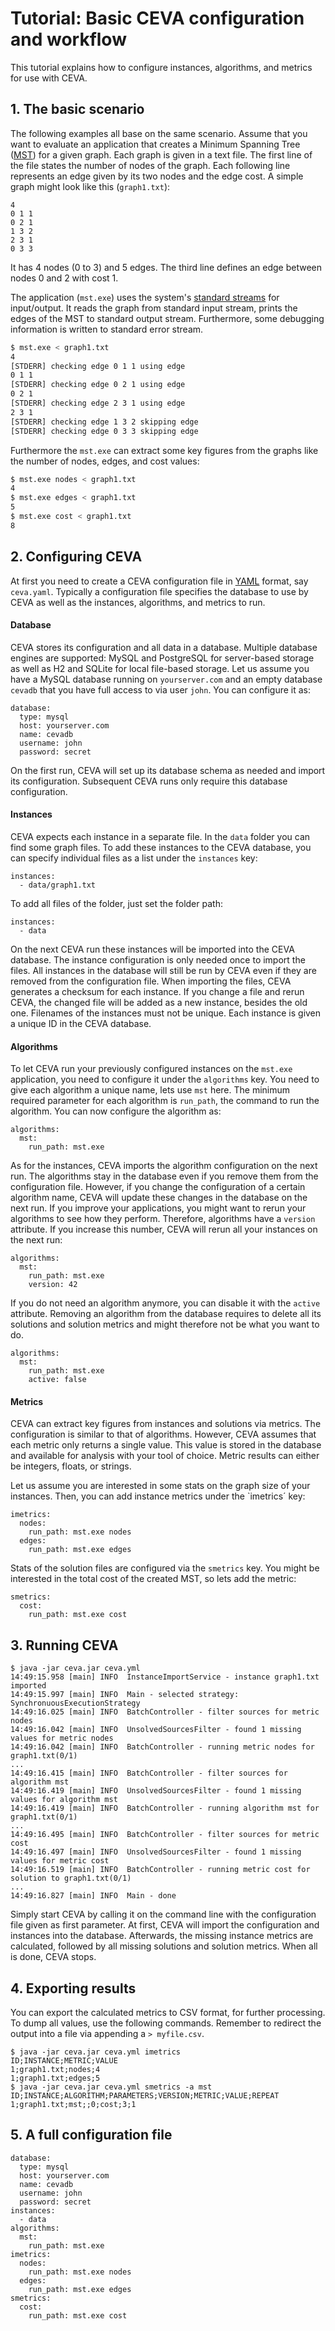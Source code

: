 ﻿# Tutorial: Basic CEVA configuration and workflow
This tutorial explains how to configure instances, algorithms, and metrics for use with CEVA.

## 1. The basic scenario
The following examples all base on the same scenario. Assume that you want to evaluate an application that creates a Minimum Spanning Tree ([MST]) for a given graph. Each graph is given in a text file. The first line of the file states the number of nodes of the graph. Each following line represents an edge given by its two nodes and the edge cost. A simple graph might look like this (`graph1.txt`):
```
4
0 1 1
0 2 1
1 3 2
2 3 1
0 3 3
```
It has 4 nodes (0 to 3) and 5 edges. The third line defines an edge between nodes 0 and 2 with cost 1.

The application (`mst.exe`) uses the system's [standard streams][IO] for input/output. It reads the graph from standard input stream, prints the edges of the MST to standard output stream. Furthermore, some debugging information is written to standard error stream.
```sh
$ mst.exe < graph1.txt
4
[STDERR] checking edge 0 1 1 using edge
0 1 1
[STDERR] checking edge 0 2 1 using edge
0 2 1
[STDERR] checking edge 2 3 1 using edge
2 3 1
[STDERR] checking edge 1 3 2 skipping edge
[STDERR] checking edge 0 3 3 skipping edge
```

Furthermore the `mst.exe` can extract some key figures from the graphs like the number of nodes, edges, and cost values:
```sh
$ mst.exe nodes < graph1.txt
4
$ mst.exe edges < graph1.txt
5
$ mst.exe cost < graph1.txt
8
```

## 2. Configuring CEVA
At first you need to create a CEVA configuration file in [YAML] format, say `ceva.yaml`.
Typically a configuration file specifies the database to use by CEVA as well as the instances, algorithms, and metrics to run.

#### Database
CEVA stores its configuration and all data in a database. Multiple database engines are supported: MySQL and PostgreSQL for server-based storage as well as H2 and SQLite for local file-based storage. Let us assume you have a MySQL database running on `yourserver.com` and an empty database `cevadb` that you have full access to via user `john`. You can configure it as:
```
database:
  type: mysql
  host: yourserver.com
  name: cevadb
  username: john
  password: secret
```
On the first run, CEVA will set up its database schema as needed and import its configuration. Subsequent CEVA runs only require this database configuration.

#### Instances
CEVA expects each instance in a separate file. In the `data` folder you can find some graph files. To add these instances to the CEVA database, you can specify individual files as a list under the `instances` key:
```
instances:
  - data/graph1.txt
```
To add all files of the folder, just set the folder path:
```
instances:
  - data
```
On the next CEVA run these instances will be imported into the CEVA database. The instance configuration is only needed once to import the files. All instances in the database will still be run by CEVA even if they are removed from the configuration file. When importing the files, CEVA generates a checksum for each instance. If you change a file and rerun CEVA, the changed file will be added as a new instance, besides the old one. Filenames of the instances must not be unique. Each instance is given a unique ID in the CEVA database.

#### Algorithms
To let CEVA run your previously configured instances on the `mst.exe` application, you need to configure it under the `algorithms` key. You need to give each algorithm a unique name, lets use `mst` here. The minimum required parameter for each algorithm is `run_path`, the command to run the algorithm. You can now configure the algorithm as:
```
algorithms:
  mst:
    run_path: mst.exe
```

As for the instances, CEVA imports the algorithm configuration on the next run. The algorithms stay in the database even if you remove them from the configuration file. However, if you change the configuration of a certain algorithm name, CEVA will update these changes in the database on the next run. If you improve your applications, you might want to rerun your algorithms to see how they perform. Therefore, algorithms have a `version` attribute. If you increase this number, CEVA will rerun all your instances on the next run:
```
algorithms:
  mst:
    run_path: mst.exe
    version: 42
```

If you do not need an algorithm anymore, you can disable it with the `active` attribute. Removing an algorithm from the database requires to delete all its solutions and solution metrics and might therefore not be what you want to do.
```
algorithms:
  mst:
    run_path: mst.exe
    active: false
```

#### Metrics
CEVA can extract key figures from instances and solutions via metrics. The configuration is similar to that of algorithms. However, CEVA assumes that each metric only returns a single value. This value is stored in the database and available for analysis with your tool of choice. Metric results can either be integers, floats, or strings.

Let us assume you are interested in some stats on the graph size of your instances. Then, you can add instance metrics under the `imetrics´ key:
```
imetrics:
  nodes:
    run_path: mst.exe nodes
  edges:
    run_path: mst.exe edges
```

Stats of the solution files are configured via the `smetrics` key. You might be interested in the total cost of the created MST, so lets add the metric:
```
smetrics:
  cost:
    run_path: mst.exe cost
```

## 3. Running CEVA

```
$ java -jar ceva.jar ceva.yml
14:49:15.958 [main] INFO  InstanceImportService - instance graph1.txt imported
14:49:15.997 [main] INFO  Main - selected strategy: SynchronuousExecutionStrategy
14:49:16.025 [main] INFO  BatchController - filter sources for metric nodes
14:49:16.042 [main] INFO  UnsolvedSourcesFilter - found 1 missing values for metric nodes
14:49:16.042 [main] INFO  BatchController - running metric nodes for graph1.txt(0/1)
...
14:49:16.415 [main] INFO  BatchController - filter sources for algorithm mst
14:49:16.419 [main] INFO  UnsolvedSourcesFilter - found 1 missing values for algorithm mst
14:49:16.419 [main] INFO  BatchController - running algorithm mst for graph1.txt(0/1)
...
14:49:16.495 [main] INFO  BatchController - filter sources for metric cost
14:49:16.497 [main] INFO  UnsolvedSourcesFilter - found 1 missing values for metric cost
14:49:16.519 [main] INFO  BatchController - running metric cost for solution to graph1.txt(0/1)
...
14:49:16.827 [main] INFO  Main - done
```
Simply start CEVA by calling it on the command line with the configuration file given as first parameter. At first, CEVA will import the configuration and instances into the database. Afterwards, the missing instance metrics are calculated, followed by all missing solutions and solution metrics. When all is done, CEVA stops.
## 4. Exporting results
You can export the calculated metrics to CSV format, for further processing. To dump all values, use the following commands. Remember to redirect the output into a file via appending a `> myfile.csv`.
```
$ java -jar ceva.jar ceva.yml imetrics
ID;INSTANCE;METRIC;VALUE
1;graph1.txt;nodes;4
1;graph1.txt;edges;5
$ java -jar ceva.jar ceva.yml smetrics -a mst
ID;INSTANCE;ALGORITHM;PARAMETERS;VERSION;METRIC;VALUE;REPEAT
1;graph1.txt;mst;;0;cost;3;1
```

## 5. A full configuration file
```
database:
  type: mysql
  host: yourserver.com
  name: cevadb
  username: john
  password: secret
instances:
  - data
algorithms:
  mst:
    run_path: mst.exe
imetrics:
  nodes:
    run_path: mst.exe nodes
  edges:
    run_path: mst.exe edges
smetrics:
  cost:
    run_path: mst.exe cost
```

 [MST]: https://en.wikipedia.org/wiki/Minimum_spanning_tree
 [IO]: https://en.wikipedia.org/wiki/Redirection_(computing)
 [YAML]: https://en.wikipedia.org/wiki/YAML